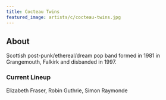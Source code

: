 ```yaml
---
title: Cocteau Twins
featured_image: artists/c/cocteau-twins.jpg
---
```

## About

Scottish post-punk/ethereal/dream pop band formed in 1981 in Grangemouth, Falkirk and  disbanded in 1997. 

### Current Lineup

Elizabeth Fraser, Robin Guthrie, Simon Raymonde

